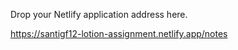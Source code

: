 Drop your Netlify application address here.

<https://santigf12-lotion-assignment.netlify.app/notes>

